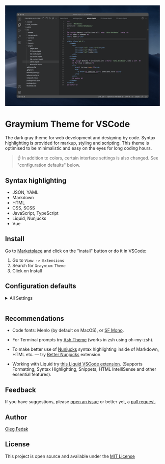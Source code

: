 ![](./assets/graymium-cover.png)
<!-- <p align="center">
 <img width="100px" height="100px" src="./assets/graymium-icon.png" align="center" alt="" />
</p> -->

# Graymium Theme for VSCode

The dark gray theme for web development and designing by code. Syntax highlighting is provided for markup, styling and scripting. This theme is optimised to be minimalistic and easy on the eyes for long coding hours.

> ☝ In addition to colors, certain interface settings is also changed. See "configuration defaults" below.

## Syntax highlighting

- JSON, YAML
- Markdown
- HTML
- CSS, SCSS
- JavaScript, TypeScript
- Liquid, Nunjucks
- Vue

## Install

Go to [Marketplace](https://marketplace.visualstudio.com/items?itemName=olegfedak.graymium-vscode) and click on the "install" button or do it in VSCode:
1. Go to `View -> Extensions`
2. Search for `Graymium Theme`
3. Click on Install

## Configuration defaults

<details>
  <summary>All Settings</summary>

```json
{
   "workbench.colorTheme": "Graymium Theme",
   "workbench.editor.tabSizing": "fit",
   "workbench.iconTheme": null,
   "workbench.tree.indent": 14,
   "workbench.tree.renderIndentGuides": "none",
   "workbench.editor.decorations.colors": false,
   "explorer.compactFolders": false,
   "explorer.decorations.colors": false,
   "editor.autoIndent": "brackets",
   "editor.bracketPairColorization.enabled": false,
   "editor.linkedEditing": true,
   "editor.formatOnPaste": true,
   "editor.formatOnSave": true,
   "editor.formatOnType": false,
   "editor.fontFamily": "Menlo, SF Mono",
   "editor.fontSize": 12,
   "editor.lineHeight": 1.5,
   "editor.fontWeight": "500",
   "editor.cursorBlinking": "phase",
   "editor.cursorStyle": "line",
   "editor.guides.indentation": false,
   "editor.minimap.size": "fit",
   "editor.minimap.enabled": false,
   "terminal.integrated.lineHeight": 1.2,
   "terminal.integrated.shellIntegration.decorationsEnabled": "never",
   "files.trimTrailingWhitespace": true,
   "files.trimFinalNewlines": true,
   "files.associations": {
      "*.njk": "nunjucks",
      "*.liquid": "liquid"
   },
   "window.commandCenter": false,
   "workbench.layoutControl.enabled": false,
   "breadcrumbs.enabled": false,
   "scm.repositories.visible": 0,
   "scm.showActionButton": false,
   "scm.alwaysShowActions": false,
   "scm.diffDecorationsGutterVisibility": "hover",
   "explorer.confirmDragAndDrop": false,
   "explorer.incrementalNaming": "smart",
   "explorer.confirmDelete": false,
   "html.format.enable": true,
   "html.format.extraLiners": "body",
   "html.format.maxPreserveNewLines": 1,
   "[liquid]": {
      "editor.defaultFormatter": "vscode.html-language-features"
   },
   "css.format.spaceAroundSelectorSeparator": true,
   "scss.format.spaceAroundSelectorSeparator": true,
   "less.format.spaceAroundSelectorSeparator": true
}
```

</details>
<br>

## Recommendations

* Code fonts: Menlo (by default on MacOS), or [SF Mono](https://github.com/supercomputra/SF-Mono-Font).

* For Terminal prompts try [Ash Theme](https://github.com/olegfedak/ash) (works in zsh using oh-my-zsh).

* To make better use of [Nunjucks](https://mozilla.github.io/nunjucks/) syntax highlighting inside of Markdown, HTML etc. — try [Better Nunjucks](https://marketplace.visualstudio.com/items?itemName=ginfuru.better-nunjucks) extension.

* Working with Liquid try [this Liquid VSCode extension](https://marketplace.visualstudio.com/items?itemName=sissel.shopify-liquid). (Supports Formatting, Syntax Highlighting, Snippets, HTML IntelliSense and other essential features).

## Feedback

If you have suggestions, please [open an issue](https://github.com/olegfedak/graymium/issues) or better yet, a [pull request](https://github.com/olegfedak/graymium/pulls).

## Author

[Oleg Fedak](https://github.com/olegfedak)

## License

This project is open source and available under the [MIT License](../LICENSE)

